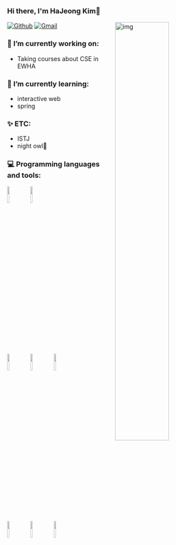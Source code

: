 ### Hi there, I'm HaJeong Kim👋

[![Github](https://img.shields.io/badge/-Github-000?style=flat&logo=Github&logoColor=white)](https://github.com/Kim-Ha-Jeong)
[![Gmail](https://img.shields.io/badge/-Gmail-c14438?style=flat&logo=Gmail&logoColor=white)](mailto:kha031821@gmail.com)
<img align="right" alt="img" src="https://user-images.githubusercontent.com/46347830/111913314-effacb80-8ab0-11eb-87ef-309e283c1d91.jpg" width="50%" height="auto" />

### 🔭 I’m currently working on:
- Taking courses about CSE in EWHA
### 🌱 I’m currently learning:
- interactive web
- spring
### ✨ ETC:
- ISTJ
- night owl🦉

### 💻 Programming languages and tools:
<p>	
<code><img width="10%" src="https://www.vectorlogo.zone/logos/java/java-ar21.svg"></code>
<code><img width="10%" src="https://www.vectorlogo.zone/logos/python/python-ar21.svg"></code>
<br />
<code><img width="10%" src="https://www.vectorlogo.zone/logos/nodejs/nodejs-horizontal.svg"></code>
<code><img width="10%" src="https://www.vectorlogo.zone/logos/pocoo_flask/pocoo_flask-ar21.svg"></code>
<code><img width="10%" src="https://www.vectorlogo.zone/logos/djangoproject/djangoproject-ar21.svg"></code>
<br />
<code><img width="10%" src="https://www.vectorlogo.zone/logos/mysql/mysql-ar21.svg"></code>
<code><img width="10%" src="https://www.vectorlogo.zone/logos/mongodb/mongodb-ar21.svg"></code>
<code><img width="10%" src="https://www.vectorlogo.zone/logos/git-scm/git-scm-ar21.svg"></code>
</p>




